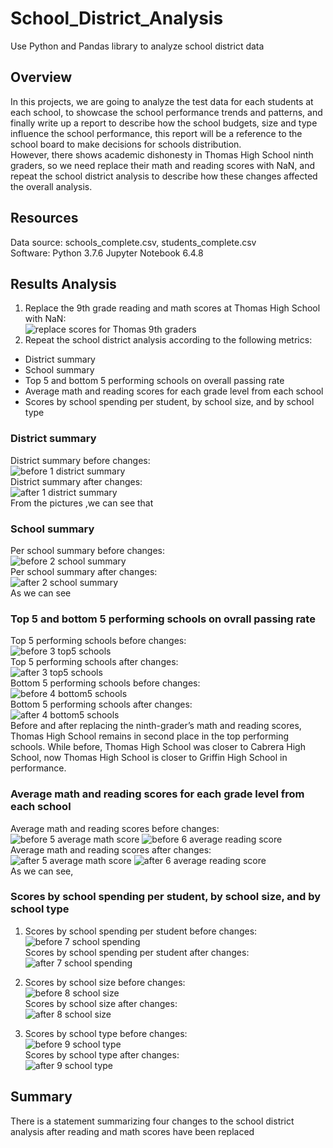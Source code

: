 # School_District_Analysis
Use Python and Pandas library to analyze school district data
## Overview
In this projects, we are going to analyze the test data for each students at each school, to showcase the school performance trends and patterns, and finally write up a report to describe how the school budgets, size and type influence the school performance, this report will be a reference to the school board to make decisions for schools distribution.<br/>
However, there shows academic dishonesty in Thomas High School ninth graders, so we need replace their math and reading scores with NaN, and repeat the school district analysis to describe how these changes affected the overall analysis.
## Resources
Data source: schools_complete.csv,  students_complete.csv<br/>
Software: Python 3.7.6   Jupyter Notebook 6.4.8
## Results Analysis
1. Replace the 9th grade reading and math scores at Thomas High School with NaN:<br/>
![replace scores for Thomas 9th graders](https://user-images.githubusercontent.com/107179765/177722135-9e7e2655-2387-4ffb-a32f-389400cff706.png)
2. Repeat the school district analysis according to the following metrics:<br/>
  -	District summary
  -	School summary
  -	Top 5 and bottom 5 performing schools on overall passing rate
  -	Average math and reading scores for each grade level from each school
  -	Scores by school spending per student, by school size, and by school type
### District summary
District summary before changes:<br/>
![before 1 district summary](https://user-images.githubusercontent.com/107179765/177725998-8944d2f1-0f72-4360-b5de-c07203b1a3ef.png)<br/>
District summary after changes:<br/>
![after 1 district summary](https://user-images.githubusercontent.com/107179765/177726030-657cb368-e310-4e66-b81f-7316ebdf1bc1.png)<br/>
From the pictures ,we can see that
### School summary
Per school summary before changes:<br/>
![before 2 school summary](https://user-images.githubusercontent.com/107179765/177726715-d7600623-41e4-4775-b055-2a4a70881b2c.png)<br/>
Per school summary after changes:<br/>
![after 2 school summary](https://user-images.githubusercontent.com/107179765/177726784-358aac2e-ad57-47d7-8009-7b5bd54a145a.png)<br/>
As we can see
### Top 5 and bottom 5 performing schools on ovrall passing rate
Top 5 performing schools before changes:<br/>
![before 3 top5 schools](https://user-images.githubusercontent.com/107179765/177728297-49def659-9bf0-456f-8197-6ec59d135c3a.png)<br/>
Top 5 performing schools after changes:<br/>
![after 3 top5 schools](https://user-images.githubusercontent.com/107179765/177728348-3f3d2080-9b8c-4f71-bac4-6128a48594ba.png)<br/>
Bottom 5 performing schools before changes:<br/>
![before 4 bottom5 schools](https://user-images.githubusercontent.com/107179765/177728393-330bbca7-d293-4b69-88b2-e7abfb297084.png)<br/>
Bottom 5 performing schools after changes:<br/>
![after 4 bottom5 schools](https://user-images.githubusercontent.com/107179765/177728438-34bd4e08-dee2-4cb6-9335-510313213fd5.png)<br/>
Before and after replacing the ninth-grader’s math and reading scores, Thomas High School remains in second place in the top performing schools. While before, Thomas High School was closer to Cabrera High School, now Thomas High School is closer to Griffin High School in performance.
### Average math and reading scores for each grade level from each school
Average math and reading scores before changes:<br/>
![before 5 average math score](https://user-images.githubusercontent.com/107179765/177729074-0b2e39ff-526f-4b6c-9051-7ffeb5d9fb5e.png)
![before 6 average reading score](https://user-images.githubusercontent.com/107179765/177729125-26d828f2-9151-4631-b4f2-d7c62c41e600.png)<br/>
Average math and reading scores after changes:<br/>
![after 5 average math score](https://user-images.githubusercontent.com/107179765/177729225-e791c4cc-fef1-403e-b5c3-8725565215a4.png)
![after 6 average reading score](https://user-images.githubusercontent.com/107179765/177729240-38c65c01-fd6c-4f56-a17c-f7ca63a29c59.png)<br/>
As we can see,
### Scores by school spending per student, by school size, and by school type
1. Scores by school spending per student before changes:<br/>
![before 7 school spending](https://user-images.githubusercontent.com/107179765/177730182-0ad24413-b675-421c-87dd-f95fc2cdc50e.png)<br/>
   Scores by school spending per student after changes:<br/>
![after 7 school spending](https://user-images.githubusercontent.com/107179765/177730210-6584fc85-e27e-4b49-b290-2502445fde84.png)<br/>

2. Scores by school size before changes:<br/>
![before 8 school size](https://user-images.githubusercontent.com/107179765/177730250-7437667d-14b4-4840-b7ec-d033dd15ee29.png)<br/>
   Scores by school size after changes:<br/>
![after 8 school size](https://user-images.githubusercontent.com/107179765/177730270-b132a6c0-0c14-434c-bc4a-f3924b4bf06c.png)<br/>

3. Scores by school type before changes:<br/>
![before 9 school type](https://user-images.githubusercontent.com/107179765/177730291-82df27e5-6489-49c8-93f4-98b43da8eff3.png)<br/>
   Scores by school type after changes:<br/>
![after 9 school type](https://user-images.githubusercontent.com/107179765/177730330-e340727d-4993-48df-a78d-20de678cca93.png)<br/>
## Summary
There is a statement summarizing four changes to the school district analysis after reading and math scores have been replaced 

